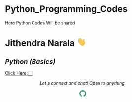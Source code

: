 # Python_Programming_Codes
Here Python Codes Will be shared
# Jithendra Narala <img src="https://github.com/NaralaJithendra/Python_Programming_Codes/blob/main/Python%20Topics/Hi.gif" width="30px">
<p align="center">
  <h2><i><b>Python (Basics)</i></b></h2>
  <a href="https://github.com/NaralaJithendra/Python_Programming_Codes/blob/main/Python%20Topics/The%20GitHub%20Edition%20-%20Python%20(Basic).ipynb">Click Here👆🏻</a>
</p>
<p align="center">
  <i>Let's connect and chat! Open to anything.</i>
  <p align="center">
    <a href="https://github.com/NaralaJithendra"><img alt=" GitHub" width="22px" src="https://github.com/NaralaJithendra/Html_Css_JavaScript_Codes_Web/blob/main/Button%20Caliculator/github.svg" /></a>
    </p>
